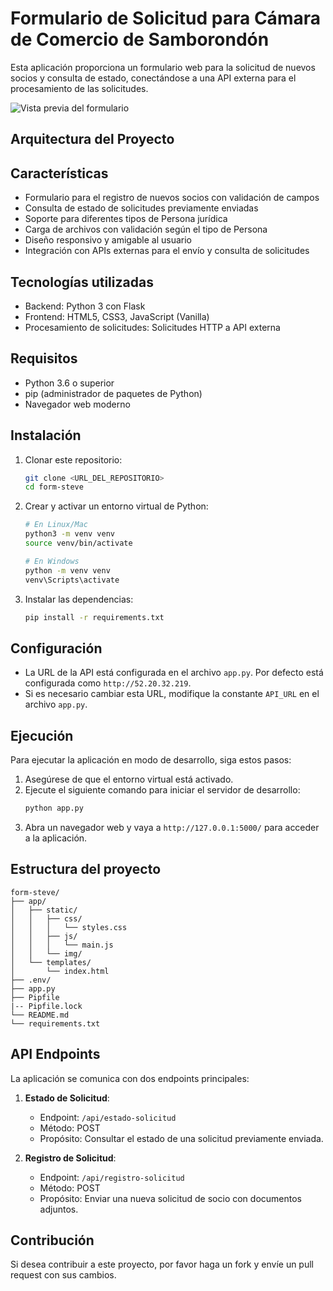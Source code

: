 # Formulario de Solicitud para Cámara de Comercio de Samborondón

Esta aplicación proporciona un formulario web para la solicitud de nuevos socios y consulta de estado, conectándose a una API externa para el procesamiento de las solicitudes.

![Vista previa del formulario](docs/form.jpeg)

## Arquitectura del Proyecto

## Características

- Formulario para el registro de nuevos socios con validación de campos
- Consulta de estado de solicitudes previamente enviadas
- Soporte para diferentes tipos de Persona jurídica
- Carga de archivos con validación según el tipo de Persona
- Diseño responsivo y amigable al usuario
- Integración con APIs externas para el envío y consulta de solicitudes

## Tecnologías utilizadas

- Backend: Python 3 con Flask
- Frontend: HTML5, CSS3, JavaScript (Vanilla)
- Procesamiento de solicitudes: Solicitudes HTTP a API externa

## Requisitos

- Python 3.6 o superior
- pip (administrador de paquetes de Python)
- Navegador web moderno

## Instalación

1. Clonar este repositorio:
   ```bash
   git clone <URL_DEL_REPOSITORIO>
   cd form-steve
   ```

2. Crear y activar un entorno virtual de Python:
   ```bash
   # En Linux/Mac
   python3 -m venv venv
   source venv/bin/activate
   
   # En Windows
   python -m venv venv
   venv\Scripts\activate
   ```

3. Instalar las dependencias:
   ```bash
   pip install -r requirements.txt
   ```

## Configuración

- La URL de la API está configurada en el archivo `app.py`. Por defecto está configurada como `http://52.20.32.219`.
- Si es necesario cambiar esta URL, modifique la constante `API_URL` en el archivo `app.py`.

## Ejecución

Para ejecutar la aplicación en modo de desarrollo, siga estos pasos:

1. Asegúrese de que el entorno virtual está activado.
2. Ejecute el siguiente comando para iniciar el servidor de desarrollo:
   ```bash
   python app.py
   ```
3. Abra un navegador web y vaya a `http://127.0.0.1:5000/` para acceder a la aplicación.

## Estructura del proyecto

```
form-steve/
├── app/
│   ├── static/
│   │   ├── css/
│   │   │   └── styles.css
│   │   ├── js/
│   │   │   └── main.js
│   │   └── img/
│   └── templates/
│       └── index.html
├── .env/
├── app.py
├── Pipfile
|-- Pipfile.lock
└── README.md
└── requirements.txt
```

## API Endpoints

La aplicación se comunica con dos endpoints principales:

1. **Estado de Solicitud**: 
   - Endpoint: `/api/estado-solicitud`
   - Método: POST
   - Propósito: Consultar el estado de una solicitud previamente enviada.

2. **Registro de Solicitud**: 
   - Endpoint: `/api/registro-solicitud`
   - Método: POST
   - Propósito: Enviar una nueva solicitud de socio con documentos adjuntos.

## Contribución

Si desea contribuir a este proyecto, por favor haga un fork y envíe un pull request con sus cambios. 